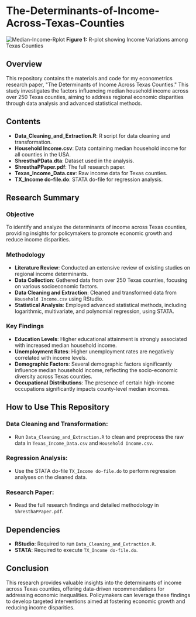# The-Determinants-of-Income-Across-Texas-Counties
![Median-Income-Rplot](https://github.com/pranjalshrestha/The-Determinants-of-Income-Across-Texas-Counties/assets/135492582/16acc40c-2bef-407e-b97f-98f49a43257f)
**Figure 1:** R-plot showing Income Variations among Texas Counties

## Overview

This repository contains the materials and code for my econometrics research paper, "The Determinants of Income Across Texas Counties." This study investigates the factors influencing median household income across over 250 Texas counties, aiming to address regional economic disparities through data analysis and advanced statistical methods.

## Contents
- **Data_Cleaning_and_Extraction.R**: R script for data cleaning and transformation.
- **Household Income.csv**: Data containing median household income for all counties in the USA.
- **ShresthaPData.dta**: Dataset used in the analysis.
- **ShresthaPPaper.pdf**: The full research paper.
- **Texas_Income_Data.csv**: Raw income data for Texas counties.
- **TX_Income do-file.do**: STATA do-file for regression analysis.

## Research Summary

### Objective
To identify and analyze the determinants of income across Texas counties, providing insights for policymakers to promote economic growth and reduce income disparities.

### Methodology
- **Literature Review**: Conducted an extensive review of existing studies on regional income determinants.
- **Data Collection**: Gathered data from over 250 Texas counties, focusing on various socioeconomic factors.
- **Data Cleaning and Extraction**: Cleaned and transformed data from `Household Income.csv` using RStudio.
- **Statistical Analysis**: Employed advanced statistical methods, including logarithmic, multivariate, and polynomial regression, using STATA.

### Key Findings
- **Education Levels**: Higher educational attainment is strongly associated with increased median household income.
- **Unemployment Rates**: Higher unemployment rates are negatively correlated with income levels.
- **Demographic Factors**: Several demographic factors significantly influence median household income, reflecting the socio-economic diversity across Texas counties.
- **Occupational Distributions**: The presence of certain high-income occupations significantly impacts county-level median incomes.

## How to Use This Repository

### Data Cleaning and Transformation:
- Run `Data_Cleaning_and_Extraction.R` to clean and preprocess the raw data in `Texas_Income_Data.csv` and `Household Income.csv`.

### Regression Analysis:
- Use the STATA do-file `TX_Income do-file.do` to perform regression analyses on the cleaned data.

### Research Paper:
- Read the full research findings and detailed methodology in `ShresthaPPaper.pdf`.

## Dependencies
- **RStudio**: Required to run `Data_Cleaning_and_Extraction.R`.
- **STATA**: Required to execute `TX_Income do-file.do`.

## Conclusion
This research provides valuable insights into the determinants of income across Texas counties, offering data-driven recommendations for addressing economic inequalities. Policymakers can leverage these findings to develop targeted interventions aimed at fostering economic growth and reducing income disparities.
